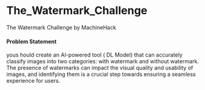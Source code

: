 # The_Watermark_Challenge
The Watermark Challenge by MachineHack 

#### Problem Statement 

 yous hould create an AI-powered tool ( DL Model) that can accurately classify images into two categories: with watermark and without watermark.
The presence of watermarks can impact the visual quality and usability of images, and identifying them is a crucial step towards ensuring a seamless experience for users.
